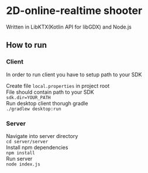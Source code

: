 # 2D-online-realtime shooter  

Written in LibKTX(Kotlin API for libGDX) and Node.js  

## How to run  

### Client  
In order to run client you have to setup path to your SDK  

Create file `local.properties` in project root  
File should contain path to your SDK  
`sdk.dir=YOUR_PATH`  
Run desktop client thorugh gradle  
`./gradlew desktop:run`  


### Server
Navigate into server directory  
`cd server/server`  
Install npm dependencies  
`npm install`  
Run server  
`node index.js`
